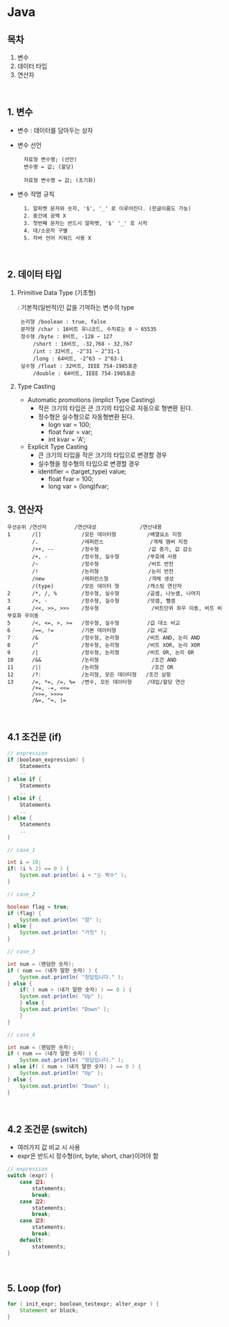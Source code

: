 # Java

## 목차

1. 변수
2. 데이터 타입
3. 연산자

<br>

## 1. 변수

- 변수 : 데이터를 담아두는 상자
- 변수 선언

        자료형 변수명; (선언)
        변수명 = 값; (할당)
        
        자료형 변수명 = 값; (초기화)

- 변수 작명 규칙

        1. 알파벳 문자와 숫자, '$', '_' 로 이루어진다. (한글이름도 가능)
        2. 중간에 공백 X
        3. 첫번째 문자는 반드시 알파벳, '$' '_' 로 시작
        4. 대/소문자 구별
        5. 자바 언어 키워드 사용 X

<br>

## 2. 데이터 타입

1. Primitive Data Type (기초형)

    : 기본적(일반적)인 값을 기억하는 변수의 type

        논리형 /boolean : true, false
        문자형 /char : 16비트 유니코드, 수치로는 0 ~ 65535
        정수형 /byte : 8비트, -128 ~ 127
            /short : 16비트, -32,768 ~ 32,767
            /int : 32비트, -2^31 ~ 2^31-1
            /long : 64비트, -2^63 ~ 2^63-1
        실수형 /float : 32비트, IEEE 754-1985표준
            /double : 64비트, IEEE 754-1985표준

2. Type Casting
   - Automatic promotions (implict Type Casting)
       - 작은 크기의 타입은 큰 크기의 타입으로 자동으로 형변환 된다.
       - 정수형은 실수형으로 자동형변환 된다.
         - logn var = 100;
         - float fvar = var;
         - int kvar = 'A';
   - Explicit Type Casting
     - 큰 크기의 타입을 작은 크기의 타입으로 변경할 경우
     - 실수형을 정수형의 타입으로 변경할 경우
     - identifier = (target_type) value;
       - float fvar = 100;
       - long var = (long)fvar;

## 3. 연산자

    우선순위 /연산자         /연산대상              /연산내용
    1       /[]             /모든 데이터형          /배열요소 지정
            /.              /레퍼런스               /객체 맴버 지정
            /++, --         /정수형                /값 증가, 값 감소
            /+, -           /정수형, 실수형         /부호에 사용
            /~              /정수형                /비트 반전
            /!              /논리형                /논리 반전
            /new            /레퍼런스형             /객체 생성
            /(type)         /모든 데이터 형         /캐스팅 연산자
    2       /*, /, %        /정수형, 실수형         /곱셈, 나눗셈, 나머지
    3       /+, -           /정수형, 실수형         /덧셈, 뺄셈
    4       /<<, >>, >>>    /정수형                 /비트단위 좌우 이동, 비트 비부호화 우이동
    5       /<, <=, >, >=   /정수형, 실수형         /값 대소 비교
    6       /==, !=         /기본 데이터형          /값 비교
    7       /&              /정수형, 논리형         /비트 AND, 논리 AND
    8       /^              /정수형, 논리형         /비트 XOR, 논리 XOR
    9       /|              /정수형, 논리형         /비트 OR, 논리 OR
    10      /&&             /논리형                 /조건 AND
    11      /||             /논리형                 /조건 OR
    12      /?:             /논리형, 모든 데이터형   /조건 삼항
    13      /=, *=, /=, %=  /변수, 모든 데이터형     /대입/할당 연산
            /+=, -=, <<=
            />>=, >>>=
            /&=, ^=, |=

<br>

## 4.1 조건문 (if)

```java
// expression
if (boolean_expression) {
    Statements
    ..
} else if {
    Statements
    ..
} else if {
    Statements
    ..
} else {
    Statements
    ..
}
```

```java
// case_1

int i = 10;
if( (i % 2) == 0 ) {
    System.out.println( i + "는 짝수" );
}
```
```java
// case_2

boolean flag = true;
if (flag) {
    System.out.println( "참" );
} else {
    System.out.println( "거짓" );
}
```
```java
// case_3

int num = (랜덤한 숫자);
if ( num == (내가 말한 숫자) ) {
    System.out.println( "정답입니다." );
} else {
    if( ( num > (내가 말한 숫자) ) == 0 ) {
    System.out.println( "Up" );
    } else {
    System.out.println( "Down" );
    }
}
```
```java
// case_4

int num = (랜덤한 숫자);
if ( num == (내가 말한 숫자) ) {
    System.out.println( "정답입니다." );
} else if( ( num > (내가 말한 숫자) ) == 0 ) {     
    System.out.println( "Up" );
} else {
    System.out.println( "Down" );
}
```

<br>

## 4.2 조건문 (switch)
- 여러가지 값 비교 시 사용
- expr은 반드시 정수형(int, byte, short, char)이어야 함
```java
// expression
switch (expr) {
    case 값1:
        statements;
        break;
    case 값2:
        statements;
        break;
    case 값3:
        statements;
        break;
    default:
        statements;
}
```

<br>

## 5. Loop (for)
```java
for ( init_expr; boolean_testexpr; alter_expr ) {
    Statement or block;
}
```